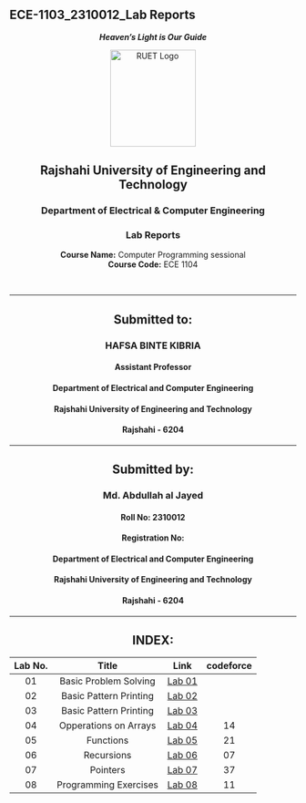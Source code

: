 ## ECE-1103_2310012_Lab Reports
<div align="center">
  
_**Heaven’s Light is Our Guide**_
</div>

<p align="center">
  <img src="https://github.com/user-attachments/assets/18531be8-2a84-4bea-9027-5f1c40549dfa" alt="RUET Logo" style="width:150px;height:170px;">
</p>

<div align="center">
  
  ## **Rajshahi University of Engineering and Technology** <br> 
  ### **Department of Electrical & Computer Engineering**
  ### **Lab Reports**<br>
  **Course Name:** Computer Programming sessional<br>
  **Course Code:** ECE 1104
</div>
<br>
<div align="center">

---  
##  Submitted to: 

### **HAFSA BINTE KIBRIA**
#### Assistant Professor
#### Department of Electrical and Computer Engineering
#### Rajshahi University of Engineering and Technology
#### Rajshahi - 6204

---

## Submitted by:

### **Md. Abdullah al Jayed**
#### Roll No: 2310012
#### Registration No: 
#### Department of Electrical and Computer Engineering
#### Rajshahi University of Engineering and Technology
#### Rajshahi - 6204

---
</div>
<div align="center"> 

  
## INDEX:

| Lab No. | Title | Link | codeforce |
| :---: | :---: | :---: | :---: |
| 01 | Basic Problem Solving  | [Lab 01](https://github.com/jihad141004/ECE-1104_2310012/blob/main/Lab_reports/Lab1.md)|
| 02 | Basic Pattern Printing | [Lab 02](https://github.com/jihad141004/ECE-1104_2310012/blob/main/Lab_reports/Lab2.md)|
| 03 | Basic Pattern Printing | [Lab 03](https://github.com/jihad141004/ECE-1104_2310012/blob/main/Lab_reports/Lab3.md)|
| 04 | Opperations on Arrays  | [Lab 04](https://github.com/jihad141004/ECE-1104_2310012/blob/main/Lab_reports/Lab4.md)|   14
| 05 |        Functions       | [Lab 05](https://github.com/jihad141004/ECE-1104_2310012/blob/main/Lab_reports/Lab5.md)|   21
| 06 |        Recursions      | [Lab 06](https://github.com/jihad141004/ECE-1104_2310012/blob/main/Lab_reports/Lab6.md)|   07
| 07 |        Pointers        | [Lab 07](https://github.com/jihad141004/ECE-1104_2310012/blob/main/Lab_reports/Lab7.md)|   37
| 08 | Programming Exercises  | [Lab 08](https://github.com/jihad141004/ECE-1104_2310012/edit/main/Lab_reports/Lab8.md)|   11


</div>


